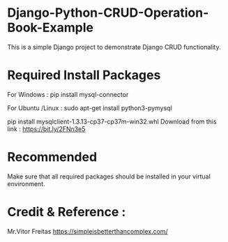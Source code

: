 # Django-Python-CRUD-Operation-Book-Example
This is a simple Django project to demonstrate Django CRUD functionality.

# Required Install Packages

For Windows : pip install mysql-connector

For Ubuntu /Linux : sudo apt-get install python3-pymysql

pip install mysqlclient-1.3.13-cp37-cp37m-win32.whl
Download from this link : https://bit.ly/2FNn3e5

# Recommended
Make sure that all required packages should be installed in your virtual environment.

# Credit & Reference :
Mr.Vitor Freitas
https://simpleisbetterthancomplex.com/
